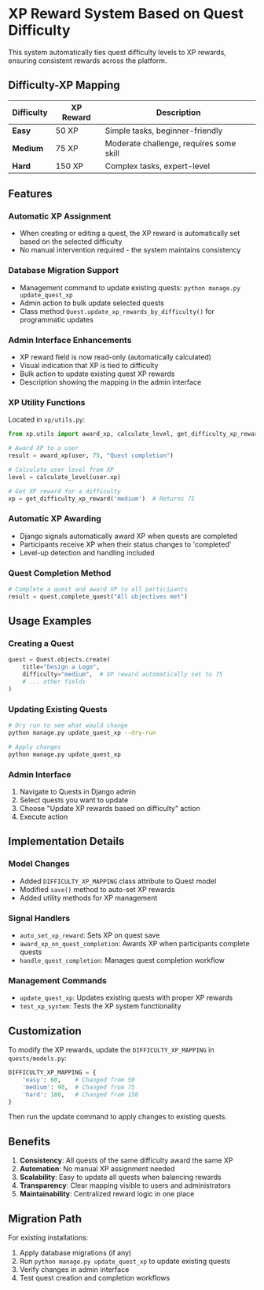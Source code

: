 # XP Reward System Based on Quest Difficulty

This system automatically ties quest difficulty levels to XP rewards, ensuring consistent rewards across the platform.

## Difficulty-XP Mapping

| Difficulty | XP Reward | Description |
|------------|-----------|-------------|
| **Easy**   | 50 XP     | Simple tasks, beginner-friendly |
| **Medium** | 75 XP     | Moderate challenge, requires some skill |
| **Hard**   | 150 XP    | Complex tasks, expert-level |

## Features

### Automatic XP Assignment
- When creating or editing a quest, the XP reward is automatically set based on the selected difficulty
- No manual intervention required - the system maintains consistency

### Database Migration Support
- Management command to update existing quests: `python manage.py update_quest_xp`
- Admin action to bulk update selected quests
- Class method `Quest.update_xp_rewards_by_difficulty()` for programmatic updates

### Admin Interface Enhancements
- XP reward field is now read-only (automatically calculated)
- Visual indication that XP is tied to difficulty
- Bulk action to update existing quest XP rewards
- Description showing the mapping in the admin interface

### XP Utility Functions
Located in `xp/utils.py`:

```python
from xp.utils import award_xp, calculate_level, get_difficulty_xp_reward

# Award XP to a user
result = award_xp(user, 75, "Quest completion")

# Calculate user level from XP
level = calculate_level(user.xp)

# Get XP reward for a difficulty
xp = get_difficulty_xp_reward('medium')  # Returns 75
```

### Automatic XP Awarding
- Django signals automatically award XP when quests are completed
- Participants receive XP when their status changes to 'completed'
- Level-up detection and handling included

### Quest Completion Method
```python
# Complete a quest and award XP to all participants
result = quest.complete_quest("All objectives met")
```

## Usage Examples

### Creating a Quest
```python
quest = Quest.objects.create(
    title="Design a Logo",
    difficulty="medium",  # XP reward automatically set to 75
    # ... other fields
)
```

### Updating Existing Quests
```bash
# Dry run to see what would change
python manage.py update_quest_xp --dry-run

# Apply changes
python manage.py update_quest_xp
```

### Admin Interface
1. Navigate to Quests in Django admin
2. Select quests you want to update
3. Choose "Update XP rewards based on difficulty" action
4. Execute action

## Implementation Details

### Model Changes
- Added `DIFFICULTY_XP_MAPPING` class attribute to Quest model
- Modified `save()` method to auto-set XP rewards
- Added utility methods for XP management

### Signal Handlers
- `auto_set_xp_reward`: Sets XP on quest save
- `award_xp_on_quest_completion`: Awards XP when participants complete quests
- `handle_quest_completion`: Manages quest completion workflow

### Management Commands
- `update_quest_xp`: Updates existing quests with proper XP rewards
- `test_xp_system`: Tests the XP system functionality

## Customization

To modify the XP rewards, update the `DIFFICULTY_XP_MAPPING` in `quests/models.py`:

```python
DIFFICULTY_XP_MAPPING = {
    'easy': 60,    # Changed from 50
    'medium': 90,  # Changed from 75
    'hard': 180,   # Changed from 150
}
```

Then run the update command to apply changes to existing quests.

## Benefits

1. **Consistency**: All quests of the same difficulty award the same XP
2. **Automation**: No manual XP assignment needed
3. **Scalability**: Easy to update all quests when balancing rewards
4. **Transparency**: Clear mapping visible to users and administrators
5. **Maintainability**: Centralized reward logic in one place

## Migration Path

For existing installations:

1. Apply database migrations (if any)
2. Run `python manage.py update_quest_xp` to update existing quests
3. Verify changes in admin interface
4. Test quest creation and completion workflows
